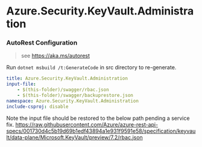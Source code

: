 # Azure.Security.KeyVault.Administration

### AutoRest Configuration
> see https://aka.ms/autorest

Run `dotnet msbuild /t:GenerateCode` in src directory to re-generate.

``` yaml
title: Azure.Security.KeyVault.Administration
input-file:
    - $(this-folder)/swagger/rbac.json
    - $(this-folder)/swagger/backuprestore.json
namespace: Azure.Security.KeyVault.Administration
include-csproj: disable
```

Note the input file should be restored to 
the below path pending a service fix.
https://raw.githubusercontent.com/Azure/azure-rest-api-specs/001730d4c5b19d69b1edf43894a1e931f9591e58/specification/keyvault/data-plane/Microsoft.KeyVault/preview/7.2/rbac.json
